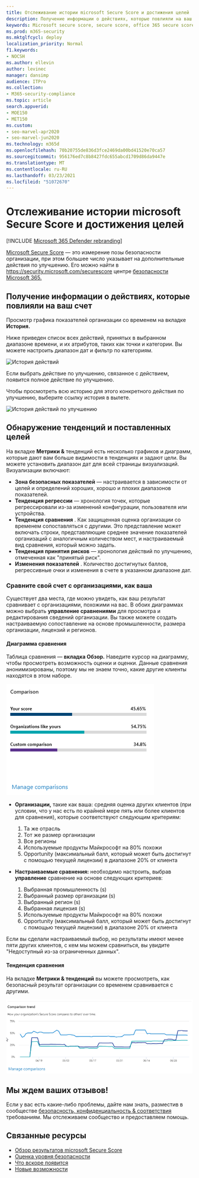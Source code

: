 ```yaml
---
title: Отслеживание истории microsoft Secure Score и достижения целей
description: Получение информации о действиях, которые повлияли на ваш microsoft Secure Score. Откройте для себя тенденции и установите цели.
keywords: Microsoft secure score, secure score, office 365 secure score, microsoft security score, Microsoft 365 security center, improvement actions
ms.prod: m365-security
ms.mktglfcycl: deploy
localization_priority: Normal
f1.keywords:
- NOCSH
ms.author: ellevin
author: levinec
manager: dansimp
audience: ITPro
ms.collection:
- M365-security-compliance
ms.topic: article
search.appverid:
- MOE150
- MET150
ms.custom:
- seo-marvel-apr2020
- seo-marvel-jun2020
ms.technology: m365d
ms.openlocfilehash: 70b20755de836d3fce2469da00bd41520e70ca57
ms.sourcegitcommit: 956176ed7c8b8427fdc655abcd1709d86da9447e
ms.translationtype: MT
ms.contentlocale: ru-RU
ms.lasthandoff: 03/23/2021
ms.locfileid: "51072670"
---
```

# <a name="track-your-microsoft-secure-score-history-and-meet-goals"></a>Отслеживание истории microsoft Secure Score и достижения целей

[!INCLUDE [Microsoft 365 Defender rebranding](../includes/microsoft-defender.md)]

[Microsoft Secure Score](microsoft-secure-score.md) — это измерение позы безопасности организации, при этом большее число указывает на дополнительные действия по улучшению. Его можно найти в https://security.microsoft.com/securescore центре [безопасности Microsoft 365.](overview-security-center.md)

## <a name="gain-insights-into-activity-that-has-affected-your-score"></a>Получение информации о действиях, которые повлияли на ваш счет

Просмотр графика показателей организации со временем на вкладке **История.**

Ниже приведен список всех действий, принятых в выбранном диапазоне времени, и их атрибутов, таких как точки и категории. Вы можете настроить диапазон дат и фильтр по категориям.

![История действий](../../media/secure-score/secure-score-history-activity.png)

Если выбрать действие по улучшению, связанное с действием, появится полное действие по улучшению.

Чтобы просмотреть всю историю для этого конкретного действия по улучшению, выберите ссылку история в вылете.

![История действий по улучшению](../../media/secure-score/secure-score-history-flyout.png)

## <a name="discover-trends-and-set-goals"></a>Обнаружение тенденций и поставленных целей

На вкладке **Метрики &** тенденций есть несколько графиков и диаграмм, которые дают вам больше видимости в тенденциях и задают цели. Вы можете установить диапазон дат для всей страницы визуализаций. Визуализации включают:

* **Зона безопасных показателей** — настраивается в зависимости от целей и определений хороших, хорошо и плохих диапазонов показателей.
* **Тенденция регрессии** — хронология точек, которые регрессировали из-за изменений конфигурации, пользователя или устройства.  
* **Тенденция сравнения** . Как защищенная оценка организации со временем сопоставляться с другими. Это представление может включать строки, представляющие среднее значение показателей организаций с аналогичным количеством мест, и настраиваемый вид сравнения, который можно задать.
* **Тенденция принятия рисков** — хронология действий по улучшению, отмеченная как "принятый риск".
* **Изменения показателей** . Количество достигнутых баллов, регрессивные очки и изменения в счете в указанном диапазоне дат.

### <a name="compare-your-score-to-organizations-like-yours"></a>Сравните свой счет с организациями, как ваша

Существует два места, где можно увидеть, как ваш результат сравнивает с организациями, похожими на вас. В обоих диаграммах можно выбрать **управление сравнениями** для просмотра и редактирования сведений организации. Вы также можете создать настраиваемую сопоставление на основе промышленности, размера организации, лицензий и регионов.

#### <a name="comparison-bar-chart"></a>Диаграмма сравнения

Таблица сравнения — **вкладка Обзор.** Наведите курсор на диаграмму, чтобы просмотреть возможность оценки и оценки. Данные сравнения анонимизированы, поэтому мы не знаем точно, какие другие клиенты находятся в этом наборе.

![Диаграмма панели баллов аналогичной организации](../../media/secure-score/secure-score-comparison-bar.png)

- **Организации,** такие как ваша: средняя оценка других клиентов (при условии, что у нас есть по крайней мере пять или более клиентов для сравнения), которые соответствуют следующим критериям:
    1. Та же отрасль
    2. Тот же размер организации
    3. Все регионы
    4. Используемые продукты Майкрософт на 80% похожи
    5. Opportunity (максимальный балл, который может быть достигнут с помощью текущей лицензии) в диапазоне 20% от клиента

- **Настраиваемые сравнения:** необходимо настроить, выбрав **управление** сравнение на основе следующих критериев:
    1. Выбранная промышленность (s)
    2. Выбранный размер организации (s)
    3. Выбранный регион (s)
    4. Выбранная лицензия (s)
    5. Используемые продукты Майкрософт на 80% похожи
    6. Opportunity (максимальный балл, который может быть достигнут с помощью текущей лицензии) в диапазоне 20% от клиента

Если вы сделали настраиваемый выбор, но результаты имеют менее пяти других клиентов, с кем мы можем сравниться, вы увидите "Недоступный из-за ограниченных данных".

#### <a name="comparison-trend"></a>Тенденция сравнения

На вкладке **Метрики & тенденций** вы можете просмотреть, как безопасный результат организации со временем сравнивается с другими.

![Line graph of similar organisation's scores over time](../../media/secure-score/secure-score-comparison-trend.png)

## <a name="we-want-to-hear-from-you"></a>Мы ждем ваших отзывов!

Если у вас есть какие-либо проблемы, дайте нам знать, разместив в сообществе [безопасность, конфиденциальность & соответствия](https://techcommunity.microsoft.com/t5/Security-Privacy-Compliance/bd-p/security_privacy) требованиям. Мы отслеживаем сообщество и предоставляем помощь.

## <a name="related-resources"></a>Связанные ресурсы

- [Обзор результатов microsoft Secure Score](microsoft-secure-score.md)
- [Оценка уровня безопасности](microsoft-secure-score-improvement-actions.md)
- [Что вскоре появится](microsoft-secure-score-whats-coming.md)
- [Новые возможности](microsoft-secure-score-whats-new.md)
